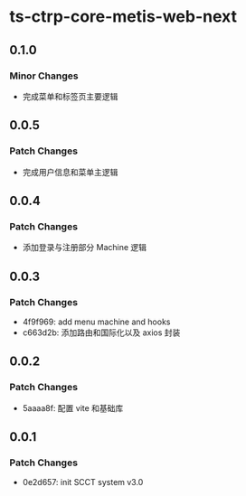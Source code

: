 # ts-ctrp-core-metis-web-next

## 0.1.0

### Minor Changes

- 完成菜单和标签页主要逻辑

## 0.0.5

### Patch Changes

- 完成用户信息和菜单主逻辑

## 0.0.4

### Patch Changes

- 添加登录与注册部分 Machine 逻辑

## 0.0.3

### Patch Changes

- 4f9f969: add menu machine and hooks
- c663d2b: 添加路由和国际化以及 axios 封装

## 0.0.2

### Patch Changes

- 5aaaa8f: 配置 vite 和基础库

## 0.0.1

### Patch Changes

- 0e2d657: init SCCT system v3.0
